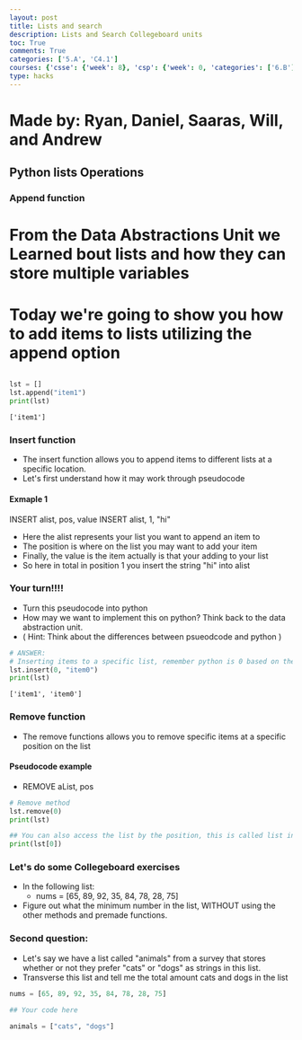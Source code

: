 ```yaml
---
layout: post
title: Lists and search
description: Lists and Search Collegeboard units
toc: True
comments: True
categories: ['5.A', 'C4.1']
courses: {'csse': {'week': 8}, 'csp': {'week': 0, 'categories': ['6.B']}, 'csa': {'week': 9}}
type: hacks
---
```


# Made by: Ryan, Daniel, Saaras, Will, and Andrew

## Python lists Operations

### Append function
# From the Data Abstractions Unit we Learned bout lists and how they can store multiple variables 
# Today we're going to show you how to add items to lists utilizing the append option


```python

lst = []
lst.append("item1")
print(lst)
```

    ['item1']


### Insert function
- The insert function allows you to append items to different lists at a specific location.
- Let's first understand how it may work through pseudocode

#### Exmaple 1
INSERT alist, pos, value 
INSERT alist, 1, "hi" 
- Here the alist represents your list you want to append an item to
- The position is where on the list you may want to add your item 
- Finally, the value is the item actually is that your adding to your list
- So here in total in position 1 you insert the string "hi" into alist

### Your turn!!!!
- Turn this pseudocode into python
- How may we want to implement this on python? Think back to the data abstraction unit. 
- ( Hint: Think about the differences between psueodcode and python )


```python
# ANSWER: 
# Inserting items to a specific list, remember python is 0 based on the items!!
lst.insert(0, "item0")
print(lst)
```

    ['item1', 'item0']


### Remove function
- The remove functions allows you to remove specific items at a specific position on the list

#### Pseudocode example
- REMOVE aList, pos




```python
# Remove method 
lst.remove(0)
print(lst)

## You can also access the list by the position, this is called list indexing
print(lst[0])
```

### Let's do some Collegeboard exercises
- In the following list:
  - nums = [65, 89, 92, 35, 84, 78, 28, 75]
- Figure out what the minimum number in the list, WITHOUT using the other methods and premade functions.

### Second question:
- Let's say we have a list called "animals" from a survey that stores whether or not they prefer "cats" or "dogs" as strings in this list.
- Transverse this list and tell me the total amount cats and dogs in the list



```python
nums = [65, 89, 92, 35, 84, 78, 28, 75]

## Your code here
```


```python
animals = ["cats", "dogs"]
```
